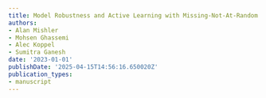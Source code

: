 ```yaml
---
title: Model Robustness and Active Learning with Missing-Not-At-Random Outcomes
authors:
- Alan Mishler
- Mohsen Ghassemi
- Alec Koppel
- Sumitra Ganesh
date: '2023-01-01'
publishDate: '2025-04-15T14:56:16.650020Z'
publication_types:
- manuscript
---
```

